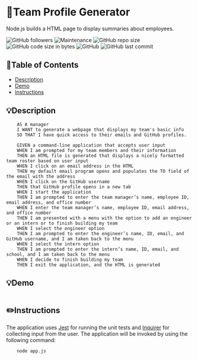 # :office:Team Profile Generator
Node.js builds a HTML page to display summaries about employees.

![GitHub followers](https://img.shields.io/github/followers/deannapi?style=social)
![Maintenance](https://img.shields.io/badge/Maintained%3F-yes-green.svg)
![GitHub repo size](https://img.shields.io/github/repo-size/deannapi/team-profile-generator)
![GitHub code size in bytes](https://img.shields.io/github/languages/code-size/deannapi/team-profile-generator)
![GitHub](https://img.shields.io/github/license/deannapi/team-profile-generator)
![GitHub last commit](https://img.shields.io/github/last-commit/deannapi/team-profile-generator)

## :bookmark_tabs:Table of Contents
* [Description](#description)
* [Demo](#demo)
* [Instructions](#instructions)

## :bulb:Description
        AS A manager
        I WANT to generate a webpage that displays my team's basic info
        SO THAT I have quick access to their emails and GitHub profiles.

        GIVEN a command-line application that accepts user input
        WHEN I am prompted for my team members and their information
        THEN an HTML file is generated that displays a nicely formatted team roster based on user input
        WHEN I click on an email address in the HTML
        THEN my default email program opens and populates the TO field of the email with the address
        WHEN I click on the GitHub username
        THEN that GitHub profile opens in a new tab
        WHEN I start the application
        THEN I am prompted to enter the team manager’s name, employee ID, email address, and office number
        WHEN I enter the team manager’s name, employee ID, email address, and office number
        THEN I am presented with a menu with the option to add an engineer or an intern or to finish building my team
        WHEN I select the engineer option
        THEN I am prompted to enter the engineer’s name, ID, email, and GitHub username, and I am taken back to the menu
        WHEN I select the intern option
        THEN I am prompted to enter the intern’s name, ID, email, and school, and I am taken back to the menu
        WHEN I decide to finish building my team
        THEN I exit the application, and the HTML is generated

## :bulb:Demo
![]()

## :pencil2:Instructions
The application uses [Jest](https://www.npmjs.com/package/jest) for running the unit tests and [Inquirer](https://www.npmjs.com/package/inquirer) for collecting input from the user.  The application will be invoked by using the following command:

        node app.js
